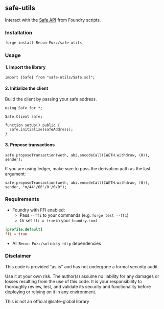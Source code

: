 ## safe-utils

Interact with the [Safe API](https://docs.safe.global/sdk/api-kit) from Foundry scripts.

### Installation

```bash
forge install Recon-Fuzz/safe-utils
```

### Usage

#### 1. Import the library

```solidity
import {Safe} from "safe-utils/Safe.sol";
```

#### 2. Initialize the client

Build the client by passing your safe address.

```solidity
using Safe for *;

Safe.Client safe;

function setUp() public {
  safe.initialize(safeAddress);
}
```

#### 3. Propose transactions

```solidity
safe.proposeTransaction(weth, abi.encodeCall(IWETH.withdraw, (0)), sender);
```

If you are using ledger, make sure to pass the derivation path as the last argument:

```solidity
safe.proposeTransaction(weth, abi.encodeCall(IWETH.withdraw, (0)), sender, "m/44'/60'/0'/0/0");
```

### Requirements

- Foundry with FFI enabled:
  - Pass `--ffi` to your commands (e.g. `forge test --ffi`)
  - Or set `ffi = true` in your `foundry.toml`

```toml
[profile.default]
ffi = true
```

- All `Recon-Fuzz/solidity-http` dependencies

### Disclaimer

This code is provided "as is" and has not undergone a formal security audit.

Use it at your own risk. The author(s) assume no liability for any damages or losses resulting from the use of this code. It is your responsibility to thoroughly review, test, and validate its security and functionality before deploying or relying on it in any environment.

This is not an official @safe-global library
